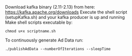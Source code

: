 Download kafka binary (2.11-2.13) from here: https://kafka.apache.org/downloads
Execute the shell script (setupKafka.sh) and your kafka producer is up and running <br/>
Make shell scripts executable by: 
```
chmod u+x scriptname.sh
```
To continuously generate Ad Data run: 
```
./publishAdData --numberOfIterations --sleepTime
```

